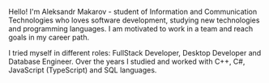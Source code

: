 Hello! I'm Aleksandr Makarov - student of Information and Communication Technologies who loves software development, studying new technologies and programming languages. I am motivated to work in a team and reach goals in my career path.

I tried myself in different roles: FullStack Developer, Desktop Developer and Database Engineer. Over the years I studied and worked with C++, C#, JavaScript (TypeScript) and SQL languages.
